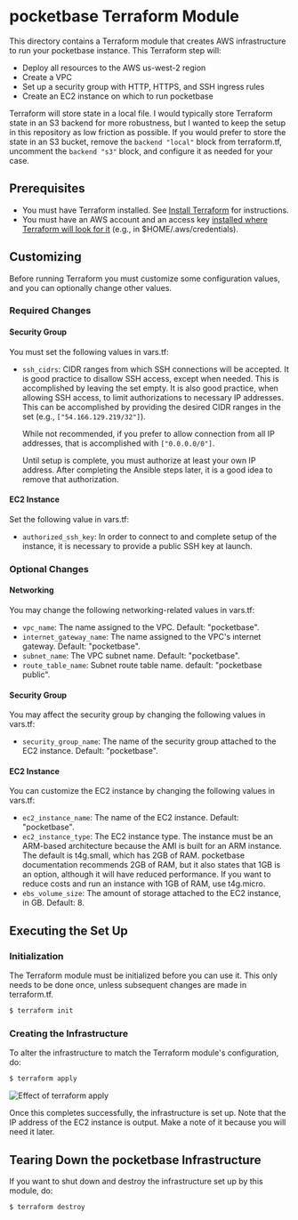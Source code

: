 # pocketbase Terraform Module

This directory contains a Terraform module that creates AWS
infrastructure to run your pocketbase instance. This Terraform step
will:
- Deploy all resources to the AWS us-west-2 region
- Create a VPC
- Set up a security group with HTTP, HTTPS, and SSH ingress rules
- Create an EC2 instance on which to run pocketbase

Terraform will store state in a local file. I would typically store
Terraform state in an S3 backend for more robustness, but I wanted to
keep the setup in this repository as low friction as possible. If you
would prefer to store the state in an S3 bucket, remove the `backend
"local"` block from terraform.tf, uncomment the `backend "s3"` block,
and configure it as needed for your case.

## Prerequisites

- You must have Terraform installed. See [Install
Terraform](https://developer.hashicorp.com/terraform/install) for
instructions.
- You must have an AWS account and an access key [installed where
  Terraform will look for
  it](https://registry.terraform.io/providers/hashicorp/aws/latest/docs#authentication-and-configuration)
  (e.g., in $HOME/.aws/credentials).

## Customizing

Before running Terraform you must customize some configuration values,
and you can optionally change other values.

### Required Changes
#### Security Group

You must set the following values in vars.tf:
- `ssh_cidrs`: CIDR ranges from which SSH connections will be
  accepted. It is good practice to disallow SSH access, except when
  needed. This is accomplished by leaving the set empty. It is also
  good practice, when allowing SSH access, to limit authorizations to
  necessary IP addresses. This can be accomplished by providing the
  desired CIDR ranges in the set (e.g., `["54.166.129.219/32"]`).

  While not recommended, if you prefer to allow connection from all IP
  addresses, that is accomplished with `["0.0.0.0/0"]`.

  Until setup is complete, you must authorize at least your own IP
  address. After completing the Ansible steps later, it is a good idea
  to remove that authorization.

#### EC2 Instance

Set the following value in vars.tf:
- `authorized_ssh_key`: In order to connect to and complete setup of
  the instance, it is necessary to provide a public SSH key at launch.

### Optional Changes
#### Networking

You may change the following networking-related values in vars.tf:
- `vpc_name`: The name assigned to the VPC. Default: "pocketbase".
- `internet_gateway_name`: The name assigned to the VPC's internet
  gateway. Default: "pocketbase".
- `subnet_name`: The VPC subnet name. Default: "pocketbase".
- `route_table_name`: Subnet route table name. default: "pocketbase
  public".

#### Security Group

You may affect the security group by changing the following values in
vars.tf:
- `security_group_name`: The name of the security group attached to
  the EC2 instance. Default: "pocketbase".

#### EC2 Instance

You can customize the EC2 instance by changing the following values in
vars.tf:
- `ec2_instance_name`: The name of the EC2 instance. Default:
  "pocketbase".
- `ec2_instance_type`: The EC2 instance type. The instance must be an
  ARM-based architecture because the AMI is built for an ARM
  instance. The default is t4g.small, which has 2GB of RAM. pocketbase
  documentation recommends 2GB of RAM, but it also states that 1GB is
  an option, although it will have reduced performance. If you want to
  reduce costs and run an instance with 1GB of RAM, use t4g.micro.
- `ebs_volume_size`: The amount of storage attached to the EC2
  instance, in GB. Default: 8.

## Executing the Set Up

### Initialization

The Terraform module must be initialized before you can use it. This
only needs to be done once, unless subsequent changes are made in
terraform.tf.

```bash
$ terraform init
```

### Creating the Infrastructure

To alter the infrastructure to match the Terraform module's configuration, do:

```bash
$ terraform apply
```

![Effect of `terraform
apply`](https://github.com/davidalber/screengifs/blob/main/pocketbase-aws/terraform-apply.gif)

Once this completes successfully, the infrastructure is set up. Note
that the IP address of the EC2 instance is output. Make a note of it
because you will need it later.

## Tearing Down the pocketbase Infrastructure

If you want to shut down and destroy the infrastructure set up by this
module, do:

```bash
$ terraform destroy
```
